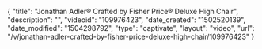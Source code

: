 {
    "title": "Jonathan Adler&reg; Crafted by Fisher Price&reg; Deluxe High Chair",
    "description": "",
    "videoid": "109976423",
    "date_created": "1502520139",
    "date_modified": "1504298792",
    "type": "captivate",
    "layout": "video",
    "url": "\/v\/jonathan-adler-crafted-by-fisher-price-deluxe-high-chair\/109976423"
}